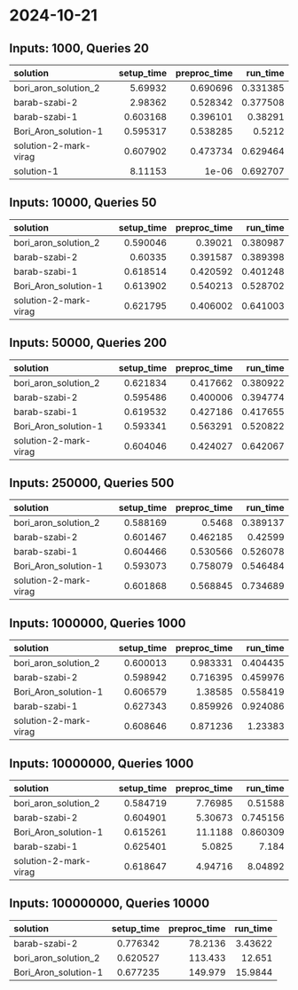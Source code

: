 # 2024-10-21

## Inputs: 1000, Queries 20

| solution              |   setup_time |   preproc_time |   run_time |
|:----------------------|-------------:|---------------:|-----------:|
| bori_aron_solution_2  |     5.69932  |       0.690696 |   0.331385 |
| barab-szabi-2         |     2.98362  |       0.528342 |   0.377508 |
| barab-szabi-1         |     0.603168 |       0.396101 |   0.38291  |
| Bori_Aron_solution-1  |     0.595317 |       0.538285 |   0.5212   |
| solution-2-mark-virag |     0.607902 |       0.473734 |   0.629464 |
| solution-1            |     8.11153  |       1e-06    |   0.692707 |

## Inputs: 10000, Queries 50

| solution              |   setup_time |   preproc_time |   run_time |
|:----------------------|-------------:|---------------:|-----------:|
| bori_aron_solution_2  |     0.590046 |       0.39021  |   0.380987 |
| barab-szabi-2         |     0.60335  |       0.391587 |   0.389398 |
| barab-szabi-1         |     0.618514 |       0.420592 |   0.401248 |
| Bori_Aron_solution-1  |     0.613902 |       0.540213 |   0.528702 |
| solution-2-mark-virag |     0.621795 |       0.406002 |   0.641003 |

## Inputs: 50000, Queries 200

| solution              |   setup_time |   preproc_time |   run_time |
|:----------------------|-------------:|---------------:|-----------:|
| bori_aron_solution_2  |     0.621834 |       0.417662 |   0.380922 |
| barab-szabi-2         |     0.595486 |       0.400006 |   0.394774 |
| barab-szabi-1         |     0.619532 |       0.427186 |   0.417655 |
| Bori_Aron_solution-1  |     0.593341 |       0.563291 |   0.520822 |
| solution-2-mark-virag |     0.604046 |       0.424027 |   0.642067 |

## Inputs: 250000, Queries 500

| solution              |   setup_time |   preproc_time |   run_time |
|:----------------------|-------------:|---------------:|-----------:|
| bori_aron_solution_2  |     0.588169 |       0.5468   |   0.389137 |
| barab-szabi-2         |     0.601467 |       0.462185 |   0.42599  |
| barab-szabi-1         |     0.604466 |       0.530566 |   0.526078 |
| Bori_Aron_solution-1  |     0.593073 |       0.758079 |   0.546484 |
| solution-2-mark-virag |     0.601868 |       0.568845 |   0.734689 |

## Inputs: 1000000, Queries 1000

| solution              |   setup_time |   preproc_time |   run_time |
|:----------------------|-------------:|---------------:|-----------:|
| bori_aron_solution_2  |     0.600013 |       0.983331 |   0.404435 |
| barab-szabi-2         |     0.598942 |       0.716395 |   0.459976 |
| Bori_Aron_solution-1  |     0.606579 |       1.38585  |   0.558419 |
| barab-szabi-1         |     0.627343 |       0.859926 |   0.924086 |
| solution-2-mark-virag |     0.608646 |       0.871236 |   1.23383  |

## Inputs: 10000000, Queries 1000

| solution              |   setup_time |   preproc_time |   run_time |
|:----------------------|-------------:|---------------:|-----------:|
| bori_aron_solution_2  |     0.584719 |        7.76985 |   0.51588  |
| barab-szabi-2         |     0.604901 |        5.30673 |   0.745156 |
| Bori_Aron_solution-1  |     0.615261 |       11.1188  |   0.860309 |
| barab-szabi-1         |     0.625401 |        5.0825  |   7.184    |
| solution-2-mark-virag |     0.618647 |        4.94716 |   8.04892  |

## Inputs: 100000000, Queries 10000

| solution             |   setup_time |   preproc_time |   run_time |
|:---------------------|-------------:|---------------:|-----------:|
| barab-szabi-2        |     0.776342 |        78.2136 |    3.43622 |
| bori_aron_solution_2 |     0.620527 |       113.433  |   12.651   |
| Bori_Aron_solution-1 |     0.677235 |       149.979  |   15.9844  |
